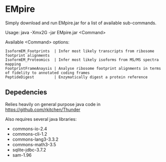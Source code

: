 # EMpire

Simply download and run EMpire.jar for a list of available sub-commands.

Usage:	 java -Xmx2G -jar EMpire.jar \<Command\>

Available \<Command\> options: 

	IsoformEM_Footprints  | Infer most likely transcripts from ribosome footprint alignments
 	IsoformEM_Proteomics  | Infer most likely isoforms from MS/MS spectra mapping
	FootprintFrameAnaysis | Analyse ribosome footprint alignments in terms of fidelity to annotated coding frames
	PeptideDigest         | Enzymatically digest a protein reference


## Depedencies

Relies heavily on general purpose java code in https://github.com/rkitchen/Thunder

Also requires several java libraries:
- commons-io-2.4
- commons-cli-1.2
- commons-lang3-3.3.2
- commons-math3-3.5
- sqlite-jdbc-3.7.2
- sam-1.96
